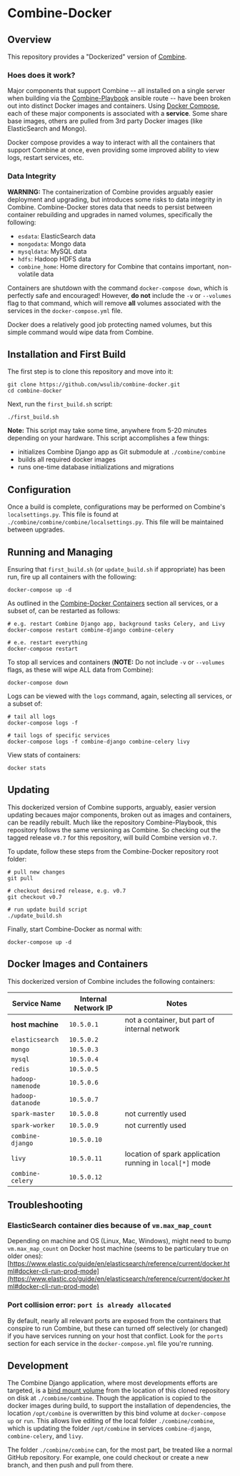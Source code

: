 # Combine-Docker


## Overview

This repository provides a "Dockerized" version of [Combine](https://github.com/wsulib/combine.git).

### Hoes does it work?

Major components that support Combine -- all installed on a single server when building via the [Combine-Playbook](https://github.com/wsulib/combine-playbook.git) ansible route -- have been broken out into distinct Docker images and containers.  Using [Docker Compose](https://docs.docker.com/compose/), each of these major components is associated with a **service**.  Some share base images, others are pulled from 3rd party Docker images (like ElasticSearch and Mongo).

Docker compose provides a way to interact with all the containers that support Combine at once, even providing some improved ability to view logs, restart services, etc.

### Data Integrity

**WARNING:** The containerization of Combine provides arguably easier deployment and upgrading, but introduces some risks to data integrity in Combine.  Combine-Docker stores data that needs to persist between container rebuilding and upgrades in named volumes, specifically the following:

  * `esdata`: ElasticSearch data
  * `mongodata`: Mongo data
  * `mysqldata`: MySQL data
  * `hdfs`: Hadoop HDFS data
  * `combine_home`: Home directory for Combine that contains important, non-volatile data

Containers are shutdown with the command `docker-compose down`, which is perfectly safe and encouraged!  However, **do not** include the `-v` or `--volumes` flag to that command, which will remove **all** volumes associated with the services in the `docker-compose.yml` file.

Docker does a relatively good job protecting named volumes, but this simple command would wipe data from Combine.


## Installation and First Build

The first step is to clone this repository and move into it:
```
git clone https://github.com/wsulib/combine-docker.git
cd combine-docker
```

Next, run the `first_build.sh` script:
```
./first_build.sh
```

**Note:** This script may take some time, anywhere from 5-20 minutes depending on your hardware.  This script accomplishes a few things:

  * initializes Combine Django app as Git submodule at `./combine/combine`
  * builds all required docker images
  * runs one-time database initializations and migrations


## Configuration

Once a build is complete, configurations may be performed on Combine's `localsettings.py`.  This file is found at `./combine/combine/combine/localsettings.py`.  This file will be maintained between upgrades.


## Running and Managing

Ensuring that `first_build.sh` (or `update_build.sh` if appropriate) has been run, fire up all containers with the following:
```
docker-compose up -d
```

As outlined in the [Combine-Docker Containers](#docker-images-and-containers) section all services, or a subset of, can be restarted as follows:
```
# e.g. restart Combine Django app, background tasks Celery, and Livy
docker-compose restart combine-django combine-celery

# e.e. restart everything
docker-compose restart
```

To stop all services and containers (**NOTE:** Do not include `-v` or `--volumes` flags, as these will wipe ALL data from Combine):
```
docker-compose down
```

Logs can be viewed with the `logs` command, again, selecting all services, or a subset of:
```
# tail all logs
docker-compose logs -f

# tail logs of specific services
docker-compose logs -f combine-django combine-celery livy

```

View stats of containers:
```
docker stats
```

## Updating

This dockerized version of Combine supports, arguably, easier version updating becaues major components, broken out as images and containers, can be readily rebuilt.  Much like the repository Combine-Playbook, this repository follows the same versioning as Combine.  So checking out the tagged release `v0.7` for this repository, will build Combine version `v0.7`.

To update, follow these steps from the Combine-Docker repository root folder:

```
# pull new changes
git pull

# checkout desired release, e.g. v0.7
git checkout v0.7

# run update build script
./update_build.sh
```

Finally, start Combine-Docker as normal with:
```
docker-compose up -d
```


## Docker Images and Containers

This dockerized version of Combine includes the following containers:

| Service Name          | Internal Network IP | Notes                                                      |
| --------------------- | ------------------- | ---------------------------------------------------------- |
| **host machine**      | `10.5.0.1`          | not a container, but part of internal network              |
| `elasticsearch`       | `10.5.0.2`          |                                                            |
| `mongo`               | `10.5.0.3`          |                                                            |
| `mysql`               | `10.5.0.4`          |                                                            |
| `redis`               | `10.5.0.5`          |                                                            |
| `hadoop-namenode`     | `10.5.0.6`          |                                                            |
| `hadoop-datanode`     | `10.5.0.7`          |                                                            |
| `spark-master`        | `10.5.0.8`          | not currently used                                         |
| `spark-worker`        | `10.5.0.9`          | not currently used                                         |
| `combine-django`      | `10.5.0.10`         |                                                            |
| `livy`                | `10.5.0.11`         | location of spark application running in `local[*]` mode   |
| `combine-celery`      | `10.5.0.12`         |                                                            |


## Troubleshooting

### ElasticSearch container dies because of `vm.max_map_count`

Depending on machine and OS (Linux, Mac, Windows), might need to bump `vm.max_map_count` on Docker host machine (seems to be particulary true on older ones):
[https://www.elastic.co/guide/en/elasticsearch/reference/current/docker.html#docker-cli-run-prod-mode](https://www.elastic.co/guide/en/elasticsearch/reference/current/docker.html#docker-cli-run-prod-mode)

### Port collision error: `port is already allocated`

By default, nearly all relevant ports are exposed from the containers that conspire to run Combine, but these can turned off selectively (or changed) if you have services running on your host that conflict.  Look for the `ports` section for each service in the `docker-compose.yml` file you're running.


## Development

The Combine Django application, where most developments efforts are targeted, is a [bind mount volume](https://docs.docker.com/storage/bind-mounts/) from the location of this cloned repository on disk at `./combine/combine`.  Though the application is copied to the docker images during build, to support the installation of dependencies, the location `/opt/combine` is overwritten by this bind volume at `docker-compose up` or `run`.  This allows live editing of the local folder `./combine/combine`, which is updating the folder `/opt/combine` in services `combine-django`, `combine-celery`, and `livy`.

The folder `./combine/combine` can, for the most part, be treated like a normal GitHub repository.  For example, one could checkout or create a new branch, and then push and pull from there.




